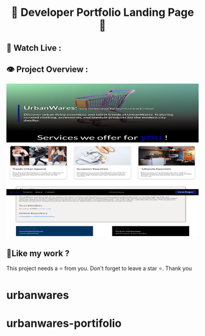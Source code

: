 <h1 align="center">💫 Developer Portfolio Landing Page 💫</h1>



<h2>🚀 Watch Live :</h2>

<!-- [www.developer-portfolio-landing-page.com](https://developer-portfolio-landing-page-s25.netlify.app/) -->

<h2>👁️ Project Overview :</h2>

<img src="./screeenshots/Screenshot.png" alt="shields" width="800" height="400&quot;/">

<h2> 💖Like my work ?</h2>

This project needs a ⭐️ from you. Don't forget to leave a star ⭐️. Thank you
# urbanwares
# urbanwares-portifolio
